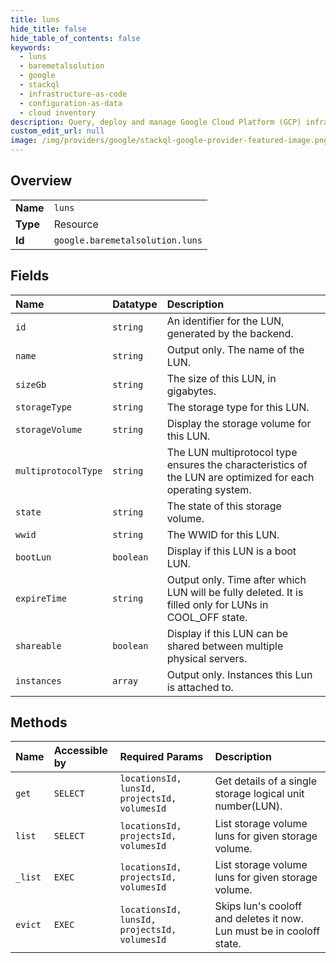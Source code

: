 ```yaml
---
title: luns
hide_title: false
hide_table_of_contents: false
keywords:
  - luns
  - baremetalsolution
  - google    
  - stackql
  - infrastructure-as-code
  - configuration-as-data
  - cloud inventory
description: Query, deploy and manage Google Cloud Platform (GCP) infrastructure and resources using SQL
custom_edit_url: null
image: /img/providers/google/stackql-google-provider-featured-image.png
---
```

  
    

## Overview
<table><tbody>
<tr><td><b>Name</b></td><td><code>luns</code></td></tr>
<tr><td><b>Type</b></td><td>Resource</td></tr>
<tr><td><b>Id</b></td><td><code>google.baremetalsolution.luns</code></td></tr>
</tbody></table>

## Fields
| Name | Datatype | Description |
|:-----|:---------|:------------|
| `id` | `string` | An identifier for the LUN, generated by the backend. |
| `name` | `string` | Output only. The name of the LUN. |
| `sizeGb` | `string` | The size of this LUN, in gigabytes. |
| `storageType` | `string` | The storage type for this LUN. |
| `storageVolume` | `string` | Display the storage volume for this LUN. |
| `multiprotocolType` | `string` | The LUN multiprotocol type ensures the characteristics of the LUN are optimized for each operating system. |
| `state` | `string` | The state of this storage volume. |
| `wwid` | `string` | The WWID for this LUN. |
| `bootLun` | `boolean` | Display if this LUN is a boot LUN. |
| `expireTime` | `string` | Output only. Time after which LUN will be fully deleted. It is filled only for LUNs in COOL_OFF state. |
| `shareable` | `boolean` | Display if this LUN can be shared between multiple physical servers. |
| `instances` | `array` | Output only. Instances this Lun is attached to. |
## Methods
| Name | Accessible by | Required Params | Description |
|:-----|:--------------|:----------------|:------------|
| `get` | `SELECT` | `locationsId, lunsId, projectsId, volumesId` | Get details of a single storage logical unit number(LUN). |
| `list` | `SELECT` | `locationsId, projectsId, volumesId` | List storage volume luns for given storage volume. |
| `_list` | `EXEC` | `locationsId, projectsId, volumesId` | List storage volume luns for given storage volume. |
| `evict` | `EXEC` | `locationsId, lunsId, projectsId, volumesId` | Skips lun's cooloff and deletes it now. Lun must be in cooloff state. |
